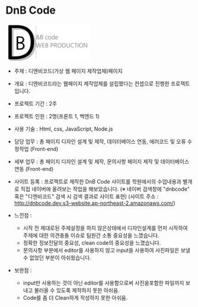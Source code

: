 # DnB Code

<img src="./img/logo1.png" style="max-width: 600px;">  

- 주제 : 디엔비코드(가상 웹 페이지 제작업체)페이지 
- 개요 : 디엔비코드라는 웹페이지 제작업체를 설립했다는 컨셉으로 진행한 프로젝트 입니다.
- 프로젝트 기간 : 2주
- 프로젝트 인원 : 2명(프론트 1, 백엔드 1)
- 사용 기술 : Html, css, JavaScript, Node.js
- 담당 업무 : 총 페이지 디자인 설계 및 제작, 데이터베이스 연동, 에러코드 및 오류 수정작업 (Front-end)
- 세부 업무 : 총 페이지 디자인 설계 및 제작, 문의사항 페이지 제작 및 데이터베이스 연동 (Front-end) 
- 사이트 등록 : 프로젝트로 제작한 DnB Code 사이트를 학원에서의 수업내용과 별개로 직접 네이버에 올려보는 작업을 해보았습니다.
   (※ 네이버 검색창에 "dnbcode" 혹은 "디엔비코드" 검색 시 검색 결과로 사이트 표현)
   (사이트 주소 : http://dnbcode.dev.s3-website.ap-northeast-2.amazonaws.com/)

- 느낀점 : 
    - 시작 전 제대로된 주제설정을 하지 않은상태에서 디자인설계를 먼저 시작하여 주제에 대한 의견충돌 이슈로 팀원간 소통 중요성을 느꼈습니다.
    - 정확한 정보전달의 중요성, clean code의 중요성을 느꼈습니다.
    - 문의사항 부분에서 editor를 사용하지 않고 input을 사용하여 사진파일은 보낼 수 없었던 부분이 아쉬웠습니다.

- 보완점 :
    - input만 사용하는 것이 아닌 editor를 사용함으로써 사진을포함한 파일까지 보내고 불러올 수 있도록 제작하지 못한 아쉬움. 
    - Code를 좀 더 Clean하게 작성하지 못한 아쉬움.
